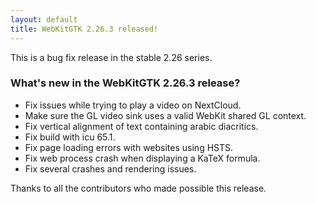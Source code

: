 ```yaml
---
layout: default
title: WebKitGTK 2.26.3 released!
---
```


This is a bug fix release in the stable 2.26 series.

### What's new in the WebKitGTK 2.26.3 release?

 - Fix issues while trying to play a video on NextCloud.
 - Make sure the GL video sink uses a valid WebKit shared GL context.
 - Fix vertical alignment of text containing arabic diacritics.
 - Fix build with icu 65.1.
 - Fix page loading errors with websites using HSTS.
 - Fix web process crash when displaying a KaTeX formula.
 - Fix several crashes and rendering issues.

Thanks to all the contributors who made possible this release.
